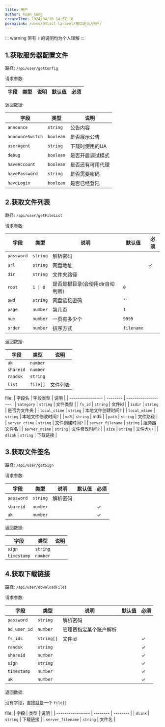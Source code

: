 ```yaml
---
title: 用户
author: huan_kong
createTime: 2024/04/10 14:57:16
permalink: /docs/94list-laravel/接口定义/用户/
---
```


::: warning
带有 `?` 的说明均为个人理解
:::

## 1.获取服务器配置文件

路径: `/api/user/getConfig`

请求参数:

| 字段 | 类型 | 说明 | 默认值 | 必须 |
| ---- | ---- | ---- | ------ | ---- |

返回数据:

| 字段             | 类型      | 说明             |
| ---------------- | --------- | ---------------- |
| `announce`       | `string`  | 公告内容         |
| `announceSwitch` | `boolean` | 是否展示公告     |
| `userAgent`      | `string`  | 下载时使用的UA   |
| `debug`          | `boolean` | 是否开启调试模式 |
| `haveAccount`    | `boolean` | 是否还有可用代理 |
| `havePassword`   | `string`  | 是否需要密码     |
| `haveLogin`      | `boolean` | 是否已经登陆     |

## 2.获取文件列表

路径: `/api/user/getFileList`

请求参数:

| 字段       | 类型     | 说明                            | 默认值     | 必须 |
| ---------- | -------- | ------------------------------- | ---------- | ---- |
| `password` | `string` | 解析密码                        |            |      |
| `url`      | `string` | 网盘地址                        |            | ✓    |
| `dir`      | `string` | 文件夹路径                      |            |      |
| `root`     | `1 \| 0` | 是否是根目录(会使用dir自动判断) | `0`        |      |
| `pwd`      | `string` | 网盘链接密码                    | `''`       |      |
| `page`     | `number` | 第几页                          | `1`        |      |
| `num`      | `number` | 一页有多少个                    | `9999`     |      |
| `order`    | `number` | 排序方式                        | `filename` |      |

返回数据:

| 字段      | 类型     | 说明     |
| --------- | -------- | -------- |
| `uk`      | `number` |          |
| `shareid` | `number` |          |
| `randsk`  | `string` |          |
| `list`    | `file[]` | 文件列表 |

file:
| 字段名            | 字段类型 | 说明                |
| ----------------- | -------- | ------------------- |
| `category`        | `string` | 文件类型            |
| `fs_id`           | `string` | 文件id              |
| `isdir`           | `string` | 是否为文件夹        |
| `local_ctime`     | `string` | 本地文件创建时间`?` |
| `local_mtime`     | `string` | 本地文件修改时间`?` |
| `md5`             | `string` | md5                 |
| `path`            | `string` | 文件路径            |
| `server_ctime`    | `string` | 文件创建时间`?`     |
| `server_filename` | `string` | 服务器文件名        |
| `server_mtime`    | `string` | 文件修改时间`?`     |
| `size`            | `string` | 文件大小            |
| `dlink`           | `string` | 下载链接            |

## 3.获取文件签名

路径: `/api/user/getSign`

请求参数:

| 字段       | 类型     | 说明     | 默认值 | 必须 |
| ---------- | -------- | -------- | ------ | ---- |
| `password` | `string` | 解析密码 |        |      |
| `shareid`  | `number` |          |        | ✓    |
| `uk`       | `number` |          |        | ✓    |

返回数据:

| 字段        | 类型     | 说明 |
| ----------- | -------- | ---- |
| `sign`      | `string` |      |
| `timestamp` | `number` |      |

## 4.获取下载链接

路径: `/api/user/downloadFiles`

请求参数:

| 字段         | 类型       | 说明                   | 默认值 | 必须 |
| ------------ | ---------- | ---------------------- | ------ | ---- |
| `password`   | `string`   | 解析密码               |        |      |
| `bd_user_id` | `number`   | 管理员指定某个账户解析 |        |      |
| `fs_ids`     | `string[]` | 文件id                 |        | ✓    |
| `randsk`     | `string`   |                        |        | ✓    |
| `shareid`    | `number`   |                        |        | ✓    |
| `sign`       | `string`   |                        |        | ✓    |
| `timestamp`  | `number`   |                        |        | ✓    |
| `uk`         | `number`   |                        |        | ✓    |

返回数据:

没有字段，直接就是一个 `file[]`

file:
| 字段              | 类型     | 说明     |
| ----------------- | -------- | -------- |
| `dlink`           | `string` | 下载链接 |
| `server_filename` | `string` | 文件名   |
